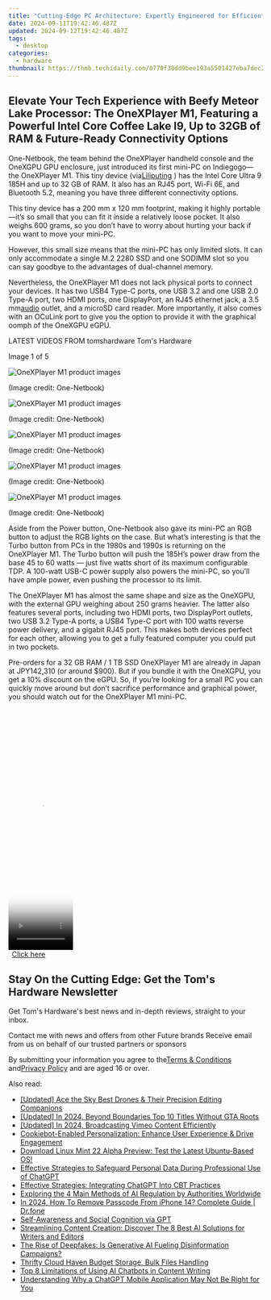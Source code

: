 ```yaml
---
title: "Cutting-Edge PC Architecture: Expertly Engineered for Efficient Air Cooling at the Heart of a Large Central Fan - Conquer Centrifugal Dynamics"
date: 2024-09-11T19:42:46.487Z
updated: 2024-09-12T19:42:46.487Z
tags:
  - desktop
categories:
  - hardware
thumbnail: https://thmb.techidaily.com/0770f30dd9bee193a5501427eba7dec20121fd86c94f50442733727b65ca9aad.jpg
---
```


## Elevate Your Tech Experience with Beefy Meteor Lake Processor: The OneXPlayer M1, Featuring a Powerful Intel Core Coffee Lake I9, Up to 32GB of RAM & Future-Ready Connectivity Options

One-Netbook, the team behind the OneXPlayer handheld console and the OneXGPU GPU enclosure, just introduced its first mini-PC on Indiegogo—the OneXPlayer M1\. This tiny device (via[Liliputing](https://liliputing.com/onexplayer-m1-is-a-mini-pc-with-intel-core-ultra-9-185h-oculink-and-usb4/) ) has the Intel Core Ultra 9 185H and up to 32 GB of RAM. It also has an RJ45 port, Wi-Fi 6E, and Bluetooth 5.2, meaning you have three different connectivity options.

 This tiny device has a 200 mm x 120 mm footprint, making it highly portable—it’s so small that you can fit it inside a relatively loose pocket. It also weighs 600 grams, so you don’t have to worry about hurting your back if you want to move your mini-PC.

 However, this small size means that the mini-PC has only limited slots. It can only accommodate a single M.2 2280 SSD and one SODIMM slot so you can say goodbye to the advantages of dual-channel memory.

 Nevertheless, the OneXPlayer M1 does not lack physical ports to connect your devices. It has two USB4 Type-C ports, one USB 3.2 and one USB 2.0 Type-A port, two HDMI ports, one DisplayPort, an RJ45 ethernet jack, a 3.5 mm[audio](https://www.tomshardware.com/tag/audio) outlet, and a microSD card reader. More importantly, it also comes with an OCuLink port to give you the option to provide it with the graphical oomph of the OneXGPU eGPU.

 LATEST VIDEOS FROM tomshardware Tom's Hardware

 Image 1 of 5

![OneXPlayer M1 product images](https://vanilla.futurecdn.net/cyclingnews/media/img/missing-image.svg)

 (Image credit: One-Netbook)

![OneXPlayer M1 product images](https://vanilla.futurecdn.net/cyclingnews/media/img/missing-image.svg)

 (Image credit: One-Netbook)

![OneXPlayer M1 product images](https://vanilla.futurecdn.net/cyclingnews/media/img/missing-image.svg)

 (Image credit: One-Netbook)

![OneXPlayer M1 product images](https://vanilla.futurecdn.net/cyclingnews/media/img/missing-image.svg)

 (Image credit: One-Netbook)

![OneXPlayer M1 product images](https://vanilla.futurecdn.net/cyclingnews/media/img/missing-image.svg)

 (Image credit: One-Netbook)

 Aside from the Power button, One-Netbook also gave its mini-PC an RGB button to adjust the RGB lights on the case. But what’s interesting is that the Turbo button from PCs in the 1980s and 1990s is returning on the OneXPlayer M1\. The Turbo button will push the 185H’s power draw from the base 45 to 60 watts — just five watts short of its maximum configurable TDP. A 100-watt USB-C power supply also powers the mini-PC, so you’ll have ample power, even pushing the processor to its limit.

 The OneXPlayer M1 has almost the same shape and size as the OneXGPU, with the external GPU weighing about 250 grams heavier. The latter also features several ports, including two HDMI ports, two DisplayPort outlets, two USB 3.2 Type-A ports, a USB4 Type-C port with 100 watts reverse power delivery, and a gigabit RJ45 port. This makes both devices perfect for each other, allowing you to get a fully featured computer you could put in two pockets.

 Pre-orders for a 32 GB RAM / 1 TB SSD OneXPlayer M1 are already in Japan at JPY142,310 (or around $900). But if you bundle it with the OneXGPU, you get a 10% discount on the eGPU. So, if you’re looking for a small PC you can quickly move around but don’t sacrifice performance and graphical power, you should watch out for the OneXPlayer M1 mini-PC.

<!-- affiliate ads begin -->
<span id="1993647">
					<video width="128" height="480" style="cursor:pointer"
           poster="//a.impactradius-go.com/display-clicktoplayimage/1993647.png"
           onclick="if(!this.playClicked){this.play();this.setAttribute('controls',true);this.playClicked=true;}">
	   <source src="//a.impactradius-go.com/display-ad/22993-1993647">
	   <img src="//a.impactradius-go.com/display-clicktoplayimage/1993647.png" style="border: none; height: 100%; width: 100%; object-fit: contain">
	</video>
	<div style="width:80px;text-align:center"><a href="javascript:window.open(decodeURIComponent('https%3A%2F%2Fhomestyler.sjv.io%2Fc%2F5597632%2F1993647%2F22993'), '_blank');void(0);">Click here</a></div>
</span>
<img height="0" width="0" src="https://imp.pxf.io/i/5597632/1993647/22993" style="position:absolute;visibility:hidden;" border="0" />
<!-- affiliate ads end -->

## Stay On the Cutting Edge: Get the Tom's Hardware Newsletter

 Get Tom's Hardware's best news and in-depth reviews, straight to your inbox.

 Contact me with news and offers from other Future brands  Receive email from us on behalf of our trusted partners or sponsors

 By submitting your information you agree to the[Terms & Conditions](https://futureplc.com/terms-conditions/) and[Privacy Policy](https://futureplc.com/privacy-policy/) and are aged 16 or over.

<ins class="adsbygoogle"
     style="display:block"
     data-ad-format="autorelaxed"
     data-ad-client="ca-pub-7571918770474297"
     data-ad-slot="1223367746"></ins>

<ins class="adsbygoogle"
     style="display:block"
     data-ad-client="ca-pub-7571918770474297"
     data-ad-slot="8358498916"
     data-ad-format="auto"
     data-full-width-responsive="true"></ins>

<span class="atpl-alsoreadstyle">Also read:</span>
<div><ul>
<li><a href="https://extra-resources.techidaily.com/updated-ace-the-sky-best-drones-and-their-precision-editing-companions/"><u>[Updated] Ace the Sky Best Drones & Their Precision Editing Companions</u></a></li>
<li><a href="https://digital-screen-recording.techidaily.com/updated-in-2024-beyond-boundaries-top-10-titles-without-gta-roots/"><u>[Updated] In 2024, Beyond Boundaries Top 10 Titles Without GTA Roots</u></a></li>
<li><a href="https://vimeo-videos.techidaily.com/updated-in-2024-broadcasting-vimeo-content-efficiently/"><u>[Updated] In 2024, Broadcasting Vimeo Content Efficiently</u></a></li>
<li><a href="https://discover-best.techidaily.com/cookiebot-enabled-personalization-enhance-user-experience-and-drive-engagement/"><u>Cookiebot-Enabled Personalization: Enhance User Experience & Drive Engagement</u></a></li>
<li><a href="https://techidaily.com/download-linux-mint-22-alpha-preview-test-the-latest-ubuntu-based-os/"><u>Download Linux Mint 22 Alpha Preview: Test the Latest Ubuntu-Based OS!</u></a></li>
<li><a href="https://tech-revival.techidaily.com/effective-strategies-to-safeguard-personal-data-during-professional-use-of-chatgpt/"><u>Effective Strategies to Safeguard Personal Data During Professional Use of ChatGPT</u></a></li>
<li><a href="https://tech-revival.techidaily.com/effective-strategies-integrating-chatgpt-into-cbt-practices/"><u>Effective Strategies: Integrating ChatGPT Into CBT Practices</u></a></li>
<li><a href="https://tech-revival.techidaily.com/exploring-the-4-main-methods-of-ai-regulation-by-authorities-worldwide/"><u>Exploring the 4 Main Methods of AI Regulation by Authorities Worldwide</u></a></li>
<li><a href="https://iphone-unlock.techidaily.com/in-2024-how-to-remove-passcode-from-iphone-14-complete-guide-drfone-by-drfone-ios/"><u>In 2024, How To Remove Passcode From iPhone 14? Complete Guide | Dr.fone</u></a></li>
<li><a href="https://tech-revival.techidaily.com/self-awareness-and-social-cognition-via-gpt/"><u>Self-Awareness and Social Cognition via GPT</u></a></li>
<li><a href="https://tech-revival.techidaily.com/streamlining-content-creation-discover-the-8-best-ai-solutions-for-writers-and-editors/"><u>Streamlining Content Creation: Discover The 8 Best AI Solutions for Writers and Editors</u></a></li>
<li><a href="https://tech-revival.techidaily.com/the-rise-of-deepfakes-is-generative-ai-fueling-disinformation-campaigns/"><u>The Rise of Deepfakes: Is Generative AI Fueling Disinformation Campaigns?</u></a></li>
<li><a href="https://extra-information.techidaily.com/thrifty-cloud-haven-budget-storage-bulk-files-handling/"><u>Thrifty Cloud Haven Budget Storage, Bulk Files Handling</u></a></li>
<li><a href="https://tech-haven.techidaily.com/top-8-limitations-of-using-ai-chatbots-in-content-writing/"><u>Top 8 Limitations of Using AI Chatbots in Content Writing</u></a></li>
<li><a href="https://tech-revival.techidaily.com/understanding-why-a-chatgpt-mobile-application-may-not-be-right-for-you/"><u>Understanding Why a ChatGPT Mobile Application May Not Be Right for You</u></a></li>
</ul></div>

